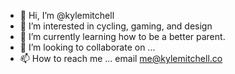 - 👋 Hi, I’m @kylemitchell
- 👀 I’m interested in cycling, gaming, and design 
- 🌱 I’m currently learning how to be a better parent.
- 💞️ I’m looking to collaborate on ... 
- 📫 How to reach me ... email me@kylemitchell.co 

<!---
kylemitchell/kylemitchell is a ✨ special ✨ repository because its `README.md` (this file) appears on your GitHub profile.
You can click the Preview link to take a look at your changes.
--->
